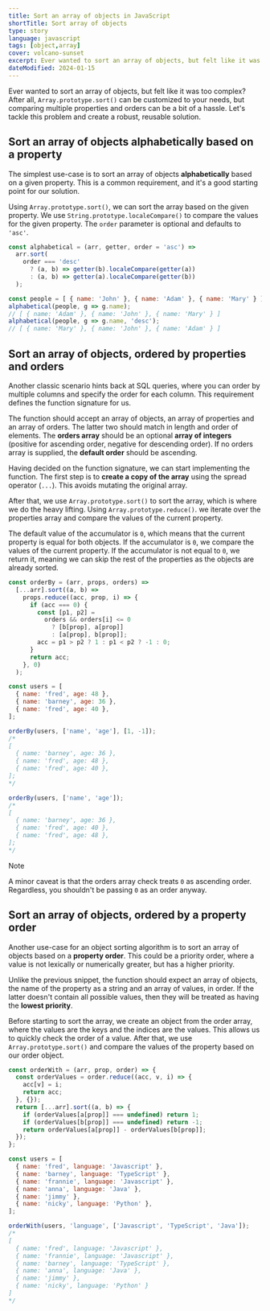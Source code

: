 ```yaml
---
title: Sort an array of objects in JavaScript
shortTitle: Sort array of objects
type: story
language: javascript
tags: [object,array]
cover: volcano-sunset
excerpt: Ever wanted to sort an array of objects, but felt like it was too complex? Here's a robust solution for just that.
dateModified: 2024-01-15
---
```


Ever wanted to sort an array of objects, but felt like it was too complex? After all, `Array.prototype.sort()` can be customized to your needs, but comparing multiple properties and orders can be a bit of a hassle. Let's tackle this problem and create a robust, reusable solution.

## Sort an array of objects alphabetically based on a property

The simplest use-case is to sort an array of objects **alphabetically** based on a given property. This is a common requirement, and it's a good starting point for our solution.

Using `Array.prototype.sort()`, we can sort the array based on the given property. We use `String.prototype.localeCompare()` to compare the values for the given property. The `order` parameter is optional and defaults to `'asc'`.

```js
const alphabetical = (arr, getter, order = 'asc') =>
  arr.sort(
    order === 'desc'
      ? (a, b) => getter(b).localeCompare(getter(a))
      : (a, b) => getter(a).localeCompare(getter(b))
  );

const people = [ { name: 'John' }, { name: 'Adam' }, { name: 'Mary' } ];
alphabetical(people, g => g.name);
// [ { name: 'Adam' }, { name: 'John' }, { name: 'Mary' } ]
alphabetical(people, g => g.name, 'desc');
// [ { name: 'Mary' }, { name: 'John' }, { name: 'Adam' } ]
```

## Sort an array of objects, ordered by properties and orders

Another classic scenario hints back at SQL queries, where you can order by multiple columns and specify the order for each column. This requirement defines the function signature for us.

The function should accept an array of objects, an array of properties and an array of orders. The latter two should match in length and order of elements. The **orders array** should be an optional **array of integers** (positive for ascending order, negative for descending order). If no orders array is supplied, the **default order** should be ascending.

Having decided on the function signature, we can start implementing the function. The first step is to **create a copy of the array** using the spread operator (`...`). This avoids mutating the original array.

After that, we use `Array.prototype.sort()` to sort the array, which is where we do the heavy lifting. Using `Array.prototype.reduce()`. we iterate over the properties array and compare the values of the current property.

The default value of the accumulator is `0`, which means that the current property is equal for both objects. If the accumulator is `0`, we compare the values of the current property. If the accumulator is not equal to `0`, we return it, meaning we can skip the rest of the properties as the objects are already sorted.

```js
const orderBy = (arr, props, orders) =>
  [...arr].sort((a, b) =>
    props.reduce((acc, prop, i) => {
      if (acc === 0) {
        const [p1, p2] =
          orders && orders[i] <= 0
            ? [b[prop], a[prop]]
            : [a[prop], b[prop]];
        acc = p1 > p2 ? 1 : p1 < p2 ? -1 : 0;
      }
      return acc;
    }, 0)
  );

const users = [
  { name: 'fred', age: 48 },
  { name: 'barney', age: 36 },
  { name: 'fred', age: 40 },
];

orderBy(users, ['name', 'age'], [1, -1]);
/*
[
  { name: 'barney', age: 36 },
  { name: 'fred', age: 48 },
  { name: 'fred', age: 40 },
];
*/

orderBy(users, ['name', 'age']);
/*
[
  { name: 'barney', age: 36 },
  { name: 'fred', age: 40 },
  { name: 'fred', age: 48 },
];
*/
```

> [!NOTE]
>
> A minor caveat is that the orders array check treats `0` as ascending order. Regardless, you shouldn't be passing `0` as an order anyway.

## Sort an array of objects, ordered by a property order

Another use-case for an object sorting algorithm is to sort an array of objects based on a **property order**. This could be a priority order, where a value is not lexically or numerically greater, but has a higher priority.

Unlike the previous snippet, the function should expect an array of objects, the name of the property as a string and an array of values, in order. If the latter doesn't contain all possible values, then they will be treated as having the **lowest priority**.

Before starting to sort the array, we create an object from the order array, where the values are the keys and the indices are the values. This allows us to quickly check the order of a value. After that, we use `Array.prototype.sort()` and compare the values of the property based on our order object.

```js
const orderWith = (arr, prop, order) => {
  const orderValues = order.reduce((acc, v, i) => {
    acc[v] = i;
    return acc;
  }, {});
  return [...arr].sort((a, b) => {
    if (orderValues[a[prop]] === undefined) return 1;
    if (orderValues[b[prop]] === undefined) return -1;
    return orderValues[a[prop]] - orderValues[b[prop]];
  });
};

const users = [
  { name: 'fred', language: 'Javascript' },
  { name: 'barney', language: 'TypeScript' },
  { name: 'frannie', language: 'Javascript' },
  { name: 'anna', language: 'Java' },
  { name: 'jimmy' },
  { name: 'nicky', language: 'Python' },
];

orderWith(users, 'language', ['Javascript', 'TypeScript', 'Java']);
/*
[
  { name: 'fred', language: 'Javascript' },
  { name: 'frannie', language: 'Javascript' },
  { name: 'barney', language: 'TypeScript' },
  { name: 'anna', language: 'Java' },
  { name: 'jimmy' },
  { name: 'nicky', language: 'Python' }
]
*/
```

